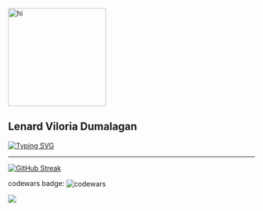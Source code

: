 <img align="center" alt="hi" height="200" src="https://i.pinimg.com/originals/21/6c/ae/216caedaa787f61711d8553ea46c2169.gif" />

## Lenard Viloria Dumalagan
[![Typing SVG](https://readme-typing-svg.herokuapp.com?font=Fira+Code&pause=1000&width=435&lines=Asceoft+Engineer)](https://git.io/typing-svg)

---

[![GitHub Streak](http://github-readme-streak-stats.herokuapp.com?user=lenard-dumalagan&theme=blood-dark&hide_border=true)](https://git.io/streak-stats)

codewars badge: <img align="center" alt="codewars" src="https://www.codewars.com/users/lenard-dumalagan/badges/large" />


![](https://komarev.com/ghpvc/?username=lenard-dumalagan&color=red&style=flat-square)



